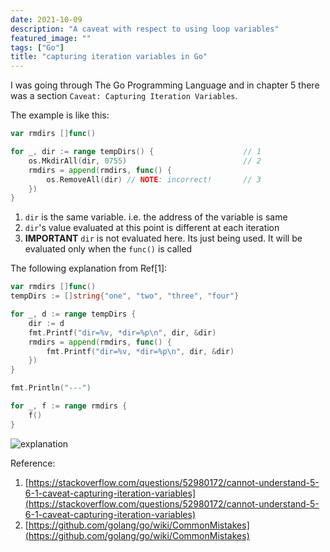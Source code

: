 ```yaml
---
date: 2021-10-09
description: "A caveat with respect to using loop variables"
featured_image: ""
tags: ["Go"]
title: "capturing iteration variables in Go"
---
```


I was going through The Go Programming Language and in chapter 5 there was a section `Caveat: Capturing Iteration Variables`.

The example is like this:

```Go
var rmdirs []func()

for _, dir := range tempDirs() {                    // 1
    os.MkdirAll(dir, 0755)                          // 2
    rmdirs = append(rmdirs, func() {
        os.RemoveAll(dir) // NOTE: incorrect!       // 3
    })
}
```

1. `dir` is the same variable. i.e. the address of the variable is same
2. `dir`'s value evaluated at this point is different at each iteration
3. **IMPORTANT** `dir` is not evaluated here. Its just being used. It will be evaluated only when the `func()` is called

The following explanation from Ref[1]:

```Go
var rmdirs []func()
tempDirs := []string{"one", "two", "three", "four"}

for _, d := range tempDirs {
    dir := d
    fmt.Printf("dir=%v, *dir=%p\n", dir, &dir)
    rmdirs = append(rmdirs, func() {
        fmt.Printf("dir=%v, *dir=%p\n", dir, &dir)
    })
}

fmt.Println("---")

for _, f := range rmdirs {
    f()
}
```
![explanation](/images/TIL-Go-loop-iteration.png)

Reference:
1. [https://stackoverflow.com/questions/52980172/cannot-understand-5-6-1-caveat-capturing-iteration-variables](https://stackoverflow.com/questions/52980172/cannot-understand-5-6-1-caveat-capturing-iteration-variables)
2.  [https://github.com/golang/go/wiki/CommonMistakes](https://github.com/golang/go/wiki/CommonMistakes)




